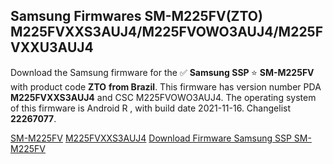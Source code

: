 <h2>Samsung Firmwares SM-M225FV(ZTO) M225FVXXS3AUJ4/M225FVOWO3AUJ4/M225FVXXU3AUJ4</h2>
Download the Samsung firmware for the ✅ <strong>Samsung SSP </strong> ⭐ <strong>SM-M225FV</strong> with product code <strong>ZTO</strong> <strong> from Brazil</strong>. This firmware has version number PDA <strong>M225FVXXS3AUJ4</strong> and CSC M225FVOWO3AUJ4. The operating system of this firmware is Android R , with build date 2021-11-16. Changelist <strong>22267077</strong>.


[SM-M225FV](https://samfirm.shop/samsung/model/SM-M225FV)
[M225FVXXS3AUJ4](https://samfirm.shop/samsung/pda/M225FVXXS3AUJ4)
[Download Firmware Samsung SSP SM-M225FV](https://samfirm.shop/samsung/firmware/474860)
